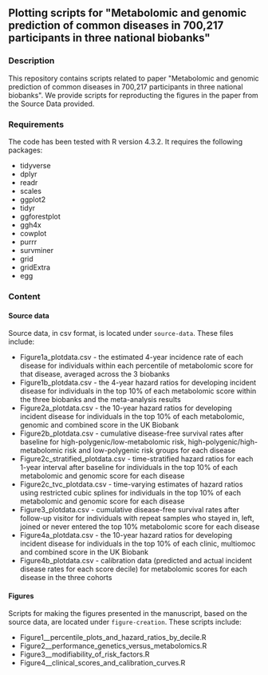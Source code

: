 ## Plotting scripts for "Metabolomic and genomic prediction of common diseases in 700,217 participants in three national biobanks"

### Description

This repository contains scripts related to paper "Metabolomic and genomic prediction of common diseases in 700,217 participants in three national biobanks". We provide scripts for reproducting the figures in the paper from the Source Data provided.

### Requirements

The code has been tested with R version 4.3.2. It requires the following packages:

- tidyverse
- dplyr
- readr
- scales
- ggplot2
- tidyr
- ggforestplot
- ggh4x
- cowplot
- purrr
- survminer
- grid
- gridExtra
- egg

### Content
#### Source data

Source data, in csv format, is located under `source-data`. These files include:

* Figure1a_plotdata.csv - the estimated 4-year incidence rate of each disease for individuals within each percentile of metabolomic score for that disease, averaged across the 3 biobanks
* Figure1b_plotdata.csv - the 4-year hazard ratios for developing incident disease for individuals in the top 10% of each metabolomic score within the three biobanks and the meta-analysis results
* Figure2a_plotdata.csv - the 10-year hazard ratios for developing incident disease for individuals in the top 10% of each metabolomic, genomic and combined score in the UK Biobank
* Figure2b_plotdata.csv - cumulative disease-free survival rates after baseline for high-polygenic/low-metabolomic risk, high-polygenic/high-metabolomic risk and low-polygenic risk groups for each disease
* Figure2c_stratified_plotdata.csv - time-stratified hazard ratios for each 1-year interval after baseline for individuals in the top 10% of each metabolomic and genomic score for each disease
* Figure2c_tvc_plotdata.csv - time-varying estimates of hazard ratios using restricted cubic splines for individuals in the top 10% of each metabolomic and genomic score for each disease
* Figure3_plotdata.csv - cumulative disease-free survival rates after follow-up visitor for individuals with repeat samples who stayed in, left, joined or never entered the top 10% metabolomic score for each disease
* Figure4a_plotdata.csv - the 10-year hazard ratios for developing incident disease for individuals in the top 10% of each clinic, multiomoc and combined score in the UK Biobank
* Figure4b_plotdata.csv - calibration data (predicted and actual incident disease rates for each score decile) for metabolomic scores for each disease in the three cohorts

#### Figures

Scripts for making the figures presented in the manuscript, based on the source data, are located under `figure-creation`. These scripts include:

* Figure1__percentile_plots_and_hazard_ratios_by_decile.R
* Figure2__performance_genetics_versus_metabolomics.R
* Figure3__modifiability_of_risk_factors.R
* Figure4__clinical_scores_and_calibration_curves.R
